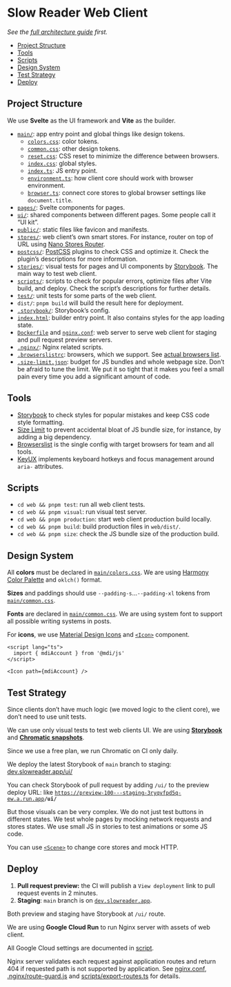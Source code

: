 # Slow Reader Web Client

_See the [full architecture guide](../README.md) first._

- [Project Structure](#project-structure)
- [Tools](#tools)
- [Scripts](#scripts)
- [Design System](#design-system)
- [Test Strategy](#test-strategy)
- [Deploy](#deploy)

## Project Structure

We use **Svelte** as the UI framework and **Vite** as the builder.

- [`main/`](./main): app entry point and global things like design tokens.
  - [`colors.css`](./main/colors.css): color tokens.
  - [`common.css`](./main/common.css): other design tokens.
  - [`reset.css`](./main/reset.css): CSS reset to minimize the difference between browsers.
  - [`index.css`](./main/index.css): global styles.
  - [`index.ts`](./main/index.ts): JS entry point.
  - [`environment.ts`](./main/environment.ts): how client core should work with browser environment.
  - [`browser.ts`](./main/browser.ts): connect core stores to global browser settings like `document.title`.
- [`pages/`](./pages/): Svelte components for pages.
- [`ui/`](./ui/): shared components between different pages. Some people call it “UI kit”.
- [`public/`](./public/): static files like favicon and manifests.
- [`stores/`](./stores/): web client’s own smart stores. For instance, router on top of URL using [Nano Stores Router](https://github.com/nanostores/router).
- [`postcss/`](./postcss/): [PostCSS](https://postcss.org/) plugins to check CSS and optimize it. Check the plugin’s descriptions for more information.
- [`stories/`](./stories/): visual tests for pages and UI components by [Storybook](https://storybook.js.org/). The main way to test web client.
- [`scripts/`](./scripts/): scripts to check for popular errors, optimize files after Vite build, and deploy. Check the script’s descriptions for further details.
- [`test/`](./test/): unit tests for some parts of the web client.
- `dist/`: `pnpm build` will build the result here for deployment.
- [`.storybook/`](./.storybook/): Storybook’s config.
- [`index.html`](./index.html): builder entry point. It also contains styles for the app loading state.
- [`Dockerfile`](./Dockerfile) and [`nginx.conf`](./nginx.conf): web server to serve web client for staging and pull request preview servers.
- [`.nginx/`](./.nginx/): Nginx related scripts.
- [`.browserslistrc`](./.browserslistrc): browsers, which we support. See [actual browsers list](https://browsersl.ist/#q=defaults+and+supports+es6-module).
- [`.size-limit.json`](./.size-limit.json): budget for JS bundles and whole webpage size. Don’t be afraid to tune the limit. We put it so tight that it makes you feel a small pain every time you add a significant amount of code.

## Tools

- [Storybook](https://storybook.js.org/) to check styles for popular mistakes and keep CSS code style formatting.
- [Size Limit](https://github.com/ai/size-limit/) to prevent accidental bloat of JS bundle size, for instance, by adding a big dependency.
- [Browserslist](https://github.com/browserslist/browserslist) is the single config with target browsers for team and all tools.
- [KeyUX](https://github.com/ai/keyux) implements keyboard hotkeys and focus management around `aria-` attributes.

## Scripts

- `cd web && pnpm test`: run all web client tests.
- `cd web && pnpm visual`: run visual test server.
- `cd web && pnpm production`: start web client production build locally.
- `cd web && pnpm build`: build production files in `web/dist/`.
- `cd web && pnpm size`: check the JS bundle size of the production build.

## Design System

All **colors** must be declared in [`main/colors.css`](./main/colors.css). We are using [Harmony Color Palette](https://github.com/evilmartians/harmony) and `oklch()` format.

**Sizes** and paddings should use `--padding-s`…`--padding-xl` tokens from [`main/common.css`](./main/common.css).

**Fonts** are declared in [`main/common.css`](./main/common.css). We are using system font to support all possible writing systems in posts.

For **icons**, we use [Material Design Icons](https://pictogrammers.com/library/mdi/) and [`<Icon>`](./ui/icon.svelte) component.

```svelte
<script lang="ts">
  import { mdiAccount } from '@mdi/js'
</script>

<Icon path={mdiAccount} />
```

## Test Strategy

Since clients don’t have much logic (we moved logic to the client core), we don’t need to use unit tests.

We can use only visual tests to test web clients UI. We are using **[Storybook](https://storybook.js.org/)** and **[Chromatic snapshots](https://www.chromatic.com/builds?appId=65678843aa11589739e8fbee)**.

Since we use a free plan, we run Chromatic on CI only daily.

We deploy the latest Storybook of `main` branch to staging: [dev.slowreader.app/ui/](https://dev.slowreader.app/ui/)

You can check Storybook of pull request by adding `/ui/` to the preview deploy URL: like <code>https://preview-100---staging-3ryqvfpd5q-ew.a.run.app<b>/ui/</b></code>

But those visuals can be very complex. We do not just test buttons in different states. We test whole pages by mocking network requests and stores states. We use small JS in stories to test animations or some JS code.

You can use [`<Scene>`](./stories/scene.svelte) to change core stores and mock HTTP.

## Deploy

1. **Pull request preview:** the CI will publish a `View deployment` link to pull request events in 2 minutes.
2. **Staging**: `main` branch is on [`dev.slowreader.app`](https://dev.slowreader.app).

Both preview and staging have Storybook at `/ui/` route.

We are using **Google Cloud Run** to run Nginx server with assets of web client.

All Google Cloud settings are documented in [script](../scripts/prepare-google-cloud.sh).

Nginx server validates each request against application routes and return 404 if requested path is not supported by application.
See [nginx.conf](./nginx.conf), [.nginx/route-guard.js](./.nginx/route-guard.js) and [scripts/export-routes.ts](./scripts/export-routes.ts) for details.
